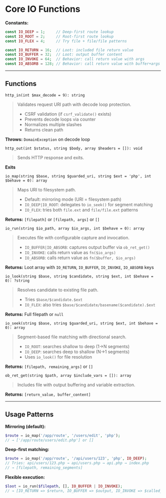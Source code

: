 # Core IO Functions

**Constants:**
```php
const IO_DEEP = 1;     // Deep-first route lookup
const IO_ROOT = 2;     // Root-first route lookup  
const IO_FLEX = 4;     // Try file + file/file patterns

const IO_RETURN = 16;  // Loot: included file return value
const IO_BUFFER = 32;  // Loot: output buffer content
const IO_INVOKE = 64;  // Behavior: call return value with args
const IO_ABSORB = 128; // Behavior: call return value with buffer+args
```

---

## Functions

`http_in(int $max_decode = 9): string`

>Validates request URI path with decode loop protection.
>
>- CSRF validation (if `csrf_validate()` exists)
>- Prevents decode loops via counter
>- Normalizes multiple slashes
>- Returns clean path

**Throws:** `DomainException` on decode loop

`http_out(int $status, string $body, array $headers = []): void`

>Sends HTTP response and exits.

**Exits**

`io_map(string $base, string $guarded_uri, string $ext = 'php', int $behave = 0): array`

>Maps URI to filesystem path.
>
>- Default: mirroring mode (URI = filesystem path)
>- `IO_DEEP|IO_ROOT`: delegates to `io_seek()` for segment matching
>- `IO_FLEX`: tries both `file.ext` and `file/file.ext` patterns

**Returns:** `[filepath]` or `[filepath, args]` or `[]`

`io_run(string $io_path, array $io_args, int $behave = 0): array`

>Executes file with configurable capture and invocation.
>
>- `IO_BUFFER|IO_ABSORB`: captures output buffer via `ob_ret_get()`
>- `IO_INVOKE`: calls return value as `fn($io_args)`
>- `IO_ABSORB`: calls return value as `fn($buffer, $io_args)`

**Returns:** Loot array with `IO_RETURN`, `IO_BUFFER`, `IO_INVOKE`, `IO_ABSORB` keys

`io_look(string $base, string $candidate, string $ext, int $behave = 0): ?string`

>Resolves candidate to existing file path.
>
>- Tries `$base/$candidate.$ext`
>- `IO_FLEX`: also tries `$base/$candidate/basename($candidate).$ext`

**Returns:** Full filepath or `null`

`io_seek(string $base, string $guarded_uri, string $ext, int $behave = 0): array`

>Segment-based file matching with directional search.
>
>- `IO_ROOT`: searches shallow to deep (1→N segments)
>- `IO_DEEP`: searches deep to shallow (N→1 segments)
>- Uses `io_look()` for file resolution

**Returns:** `[filepath, remaining_args]` or `[]`

`ob_ret_get(string $path, array $include_vars = []): array`

>Includes file with output buffering and variable extraction.

**Returns:** `[return_value, buffer_content]`

---

## Usage Patterns

**Mirroring (default):**
```php
$route = io_map('/app/route', '/users/edit', 'php');
// → ['/app/route/users/edit.php'] or []
```

**Deep-first matching:**
```php
$route = io_map('/app/route', '/api/users/123', 'php', IO_DEEP);
// Tries: api/users/123.php → api/users.php → api.php → index.php
// → [filepath, remaining_segments]
```

**Flexible execution:**
```php
$loot = io_run($filepath, [], IO_BUFFER | IO_INVOKE);
// → [IO_RETURN => $return, IO_BUFFER => $output, IO_INVOKE => $called_result]
```